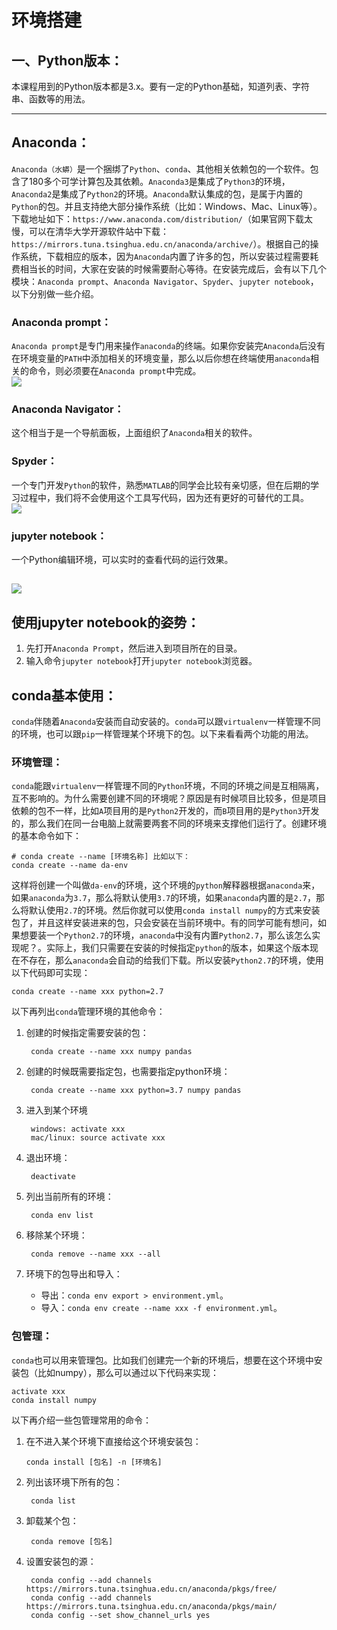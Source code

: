 # 环境搭建

## 一、Python版本：

本课程用到的Python版本都是3.x。要有一定的Python基础，知道列表、字符串、函数等的用法。

---

## Anaconda：

`Anaconda（水蟒）`是一个捆绑了`Python`、`conda`、其他相关依赖包的一个软件。包含了180多个可学计算包及其依赖。`Anaconda3`是集成了`Python3`的环境，`Anaconda2`是集成了`Python2`的环境。`Anaconda`默认集成的包，是属于内置的`Python`的包。并且支持绝大部分操作系统（比如：Windows、Mac、Linux等）。下载地址如下：`https://www.anaconda.com/distribution/`（如果官网下载太慢，可以在清华大学开源软件站中下载：`https://mirrors.tuna.tsinghua.edu.cn/anaconda/archive/`）。根据自己的操作系统，下载相应的版本，因为`Anaconda`内置了许多的包，所以安装过程需要耗费相当长的时间，大家在安装的时候需要耐心等待。在安装完成后，会有以下几个模块：`Anaconda prompt`、`Anaconda Navigator`、`Spyder`、`jupyter notebook`，以下分别做一些介绍。

### Anaconda prompt：

`Anaconda prompt`是专门用来操作`anaconda`的终端。如果你安装完`Anaconda`后没有在环境变量的`PATH`中添加相关的环境变量，那么以后你想在终端使用`anaconda`相关的命令，则必须要在`Anaconda prompt`中完成。  
![](/assets/QQ截图20190215154246.png)

### Anaconda Navigator：

这个相当于是一个导航面板，上面组织了`Anaconda`相关的软件。

### Spyder：

一个专门开发`Python`的软件，熟悉`MATLAB`的同学会比较有亲切感，但在后期的学习过程中，我们将不会使用这个工具写代码，因为还有更好的可替代的工具。  
![](/assets/QQ截图20190215155346.png)

### jupyter notebook：

一个Python编辑环境，可以实时的查看代码的运行效果。

## ![](/assets/QQ截图20190215155935.png)

## 使用jupyter notebook的姿势：

1. 先打开`Anaconda Prompt`，然后进入到项目所在的目录。
2. 输入命令`jupyter notebook`打开`jupyter notebook`浏览器。

## conda基本使用：

`conda`伴随着`Anaconda`安装而自动安装的。`conda`可以跟`virtualenv`一样管理不同的环境，也可以跟`pip`一样管理某个环境下的包。以下来看看两个功能的用法。

### 环境管理：

`conda`能跟`virtualenv`一样管理不同的`Python`环境，不同的环境之间是互相隔离，互不影响的。为什么需要创建不同的环境呢？原因是有时候项目比较多，但是项目依赖的包不一样，比如`A`项目用的是`Python2`开发的，而`B`项目用的是`Python3`开发的，那么我们在同一台电脑上就需要两套不同的环境来支撑他们运行了。创建环境的基本命令如下：

```shell
# conda create --name [环境名称] 比如以下：
conda create --name da-env
```

这样将创建一个叫做`da-env`的环境，这个环境的`python`解释器根据`anaconda`来，如果`anaconda`为`3.7`，那么将默认使用`3.7`的环境，如果`anaconda`内置的是`2.7`，那么将默认使用`2.7`的环境。然后你就可以使用`conda install numpy`的方式来安装包了，并且这样安装进来的包，只会安装在当前环境中。有的同学可能有想问，如果想要装一个`Python2.7`的环境，`anaconda`中没有内置`Python2.7`，那么该怎么实现呢？。实际上，我们只需要在安装的时候指定`python`的版本，如果这个版本现在不存在，那么`anaconda`会自动的给我们下载。所以安装`Python2.7`的环境，使用以下代码即可实现：

```
conda create --name xxx python=2.7
```

以下再列出`conda`管理环境的其他命令：

1. 创建的时候指定需要安装的包：

   ```
    conda create --name xxx numpy pandas
   ```

2. 创建的时候既需要指定包，也需要指定python环境：

   ```
    conda create --name xxx python=3.7 numpy pandas
   ```

3. 进入到某个环境

   ```
    windows: activate xxx
    mac/linux: source activate xxx
   ```

4. 退出环境：

   ```
    deactivate
   ```

5. 列出当前所有的环境：

   ```
    conda env list
   ```

6. 移除某个环境：

   ```
    conda remove --name xxx --all
   ```

7. 环境下的包导出和导入：

   * 导出：`conda env export > environment.yml`。
   * 导入：`conda env create --name xxx -f environment.yml`。

### 包管理：

`conda`也可以用来管理包。比如我们创建完一个新的环境后，想要在这个环境中安装包（比如numpy），那么可以通过以下代码来实现：

```
activate xxx
conda install numpy
```

以下再介绍一些包管理常用的命令：

1. 在不进入某个环境下直接给这个环境安装包：

   ```
   conda install [包名] -n [环境名]
   ```

2. 列出该环境下所有的包：

   ```
    conda list
   ```

3. 卸载某个包：

   ```
    conda remove [包名]
   ```

4. 设置安装包的源：

   ```
    conda config --add channels https://mirrors.tuna.tsinghua.edu.cn/anaconda/pkgs/free/
    conda config --add channels https://mirrors.tuna.tsinghua.edu.cn/anaconda/pkgs/main/
    conda config --set show_channel_urls yes
   ```



